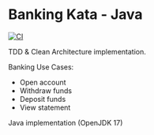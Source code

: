 # Banking Kata - Java

[![CI](https://github.com/valentinacupac/banking-kata-java/actions/workflows/ci.yaml/badge.svg)](https://github.com/valentinacupac/banking-kata-java/actions/workflows/ci.yaml)

TDD & Clean Architecture implementation.

Banking Use Cases:
- Open account
- Withdraw funds
- Deposit funds
- View statement

Java implementation (OpenJDK 17)
